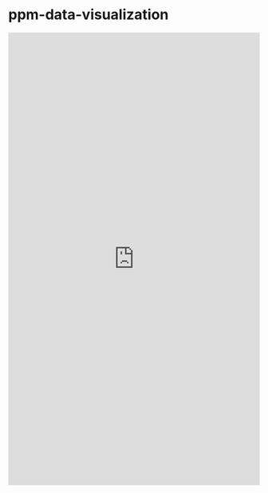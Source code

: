 # ppm-data-visualization

<iframe height="908" style="width: 100%;" scrolling="no" title="Part Per Million Visualization" src="https://codepen.io/Stonehouse/embed/QWyZmQV?height=908&theme-id=light&default-tab=js,result" frameborder="no" allowtransparency="true" allowfullscreen="true">
  See the Pen <a href='https://codepen.io/Stonehouse/pen/QWyZmQV'>Part Per Million Visualization</a> by Mike Stonehouse
  (<a href='https://codepen.io/Stonehouse'>@Stonehouse</a>) on <a href='https://codepen.io'>CodePen</a>.
</iframe>

